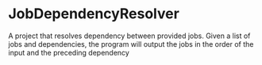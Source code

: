 # JobDependencyResolver
A project that resolves dependency between provided jobs. Given a list of jobs and dependencies, the program will output the jobs in the order of the input and the preceding dependency
